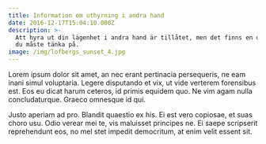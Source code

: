 ```yaml
---
title: Information om uthyrning i andra hand
date: 2016-12-17T15:04:10.000Z
description: >-
  Att hyra ut din lägenhet i andra hand är tillåtet, men det finns en del saker
  du måste tänka på.
image: /img/lofbergs_sunset_4.jpg
---
```

Lorem ipsum dolor sit amet, an nec erant pertinacia persequeris, ne eam inani simul voluptaria. Legere disputando et vix, ut vide verterem forensibus est. Eos eu dicat harum ceteros, id primis equidem quo. Ne vim agam nulla concludaturque. Graeco omnesque id qui.

Justo aperiam ad pro. Blandit quaestio ex his. Ei est vero copiosae, et suas choro usu. Odio verear mei te, vis maluisset principes ne. Ei saepe scripserit reprehendunt eos, no mel stet impedit democritum, at enim velit essent sit.
